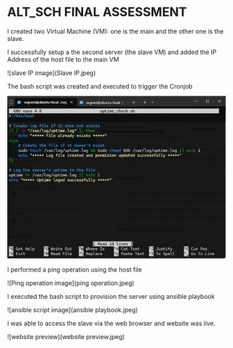 # ALT_SCH FINAL ASSESSMENT 
I created two Virtual Machine (VM): one is the main and the other one is the slave. 

I successfully setup a the second server (the slave VM) and added the IP Address of the host file to the main VM 

![slave IP image](Slave IP.jpeg)

The bash script was created and executed to trigger the Cronjob

![Cronjob image](Cronjob.jpeg)

I performed a ping operation using the host file

![Ping operation image](ping operation.jpeg)

I executed the bash script to provision the server using ansible playbook

![ansible script image](ansible playbook.jpeg)

I was able to access the slave via the web browser and website was live.

![website preview](website preview.jpeg)
